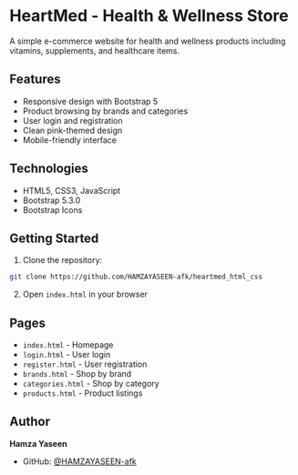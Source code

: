 # HeartMed - Health & Wellness Store

A simple e-commerce website for health and wellness products including vitamins, supplements, and healthcare items.

## Features

- Responsive design with Bootstrap 5
- Product browsing by brands and categories
- User login and registration
- Clean pink-themed design
- Mobile-friendly interface

## Technologies

- HTML5, CSS3, JavaScript
- Bootstrap 5.3.0
- Bootstrap Icons

## Getting Started

1. Clone the repository:
```bash
git clone https://github.com/HAMZAYASEEN-afk/heartmed_html_css
```

2. Open `index.html` in your browser

## Pages

- `index.html` - Homepage
- `login.html` - User login
- `register.html` - User registration  
- `brands.html` - Shop by brand
- `categories.html` - Shop by category
- `products.html` - Product listings

## Author

**Hamza Yaseen**
- GitHub: [@HAMZAYASEEN-afk](https://github.com/HAMZAYASEEN-afk)

